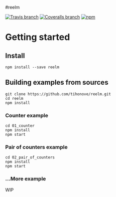 #reelm

[![Travis branch](https://img.shields.io/travis/tihonove/reelm/develop.svg?maxAge=2592000?style=flat-square)](traivs) [![Coveralls branch](https://img.shields.io/coveralls/tihonove/reelm/develop.svg?maxAge=2592000?style=flat-square)](coveralls) [![npm](https://img.shields.io/npm/v/reelm.svg?maxAge=2592000?style=flat-square)](npm)

# Getting started

## Install

```
npm install --save reelm
```

## Building examples from sources

```
git clone https://github.com/tihonove/reelm.git
cd reelm
npm install
```

### Counter example

```
cd 01_counter
npm install
npm start
```

### Pair of counters example

```
cd 02_pair_of_counters
npm install
npm start
```

### ...More example
WIP
